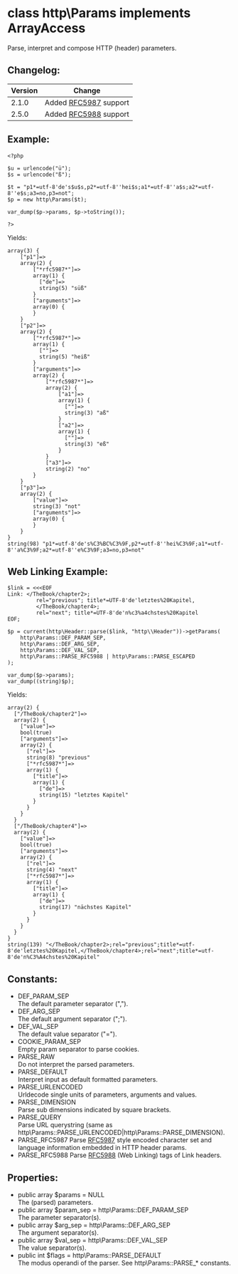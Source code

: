 # class http\Params implements ArrayAccess

Parse, interpret and compose HTTP (header) parameters.

## Changelog:

Version | Change
--------|-------
2.1.0   | Added [RFC5987](http://tools.ietf.org/html/rfc5987) support
2.5.0   | Added [RFC5988](http://tools.ietf.org/html/rfc5987) support

## Example:

	<?php

	$u = urlencode("ü");
	$s = urlencode("ß");

	$t = "p1*=utf-8'de's$u$s,p2*=utf-8''hei$s;a1*=utf-8''a$s;a2*=utf-8''e$s;a3=no,p3=not";
	$p = new http\Params($t);

	var_dump($p->params, $p->toString());

	?>

Yields:

	array(3) {
		["p1"]=>
		array(2) {
			["*rfc5987*"]=>
			array(1) {
			  ["de"]=>
			  string(5) "süß"
			}
			["arguments"]=>
			array(0) {
			}
		}
		["p2"]=>
		array(2) {
			["*rfc5987*"]=>
			array(1) {
			  [""]=>
			  string(5) "heiß"
			}
			["arguments"]=>
			array(2) {
				["*rfc5987*"]=>
				array(2) {
					["a1"]=>
					array(1) {
					  [""]=>
					  string(3) "aß"
					}
					["a2"]=>
					array(1) {
					  [""]=>
					  string(3) "eß"
					}
				}
				["a3"]=>
				string(2) "no"
			}
		}
		["p3"]=>
		array(2) {
			["value"]=>
			string(3) "not"
			["arguments"]=>
			array(0) {
			}
		}
	}
	string(98) "p1*=utf-8'de's%C3%BC%C3%9F,p2*=utf-8''hei%C3%9F;a1*=utf-8''a%C3%9F;a2*=utf-8''e%C3%9F;a3=no,p3=not"

## Web Linking Example:

	$link = <<<EOF
	Link: </TheBook/chapter2>;
			 rel="previous"; title*=UTF-8'de'letztes%20Kapitel,
			 </TheBook/chapter4>;
			 rel="next"; title*=UTF-8'de'n%c3%a4chstes%20Kapitel
	EOF;
	
	$p = current(http\Header::parse($link, "http\\Header"))->getParams(
		http\Params::DEF_PARAM_SEP,
		http\Params::DEF_ARG_SEP,
		http\Params::DEF_VAL_SEP,
		http\Params::PARSE_RFC5988 | http\Params::PARSE_ESCAPED
	);
	
	var_dump($p->params);
	var_dump((string)$p);

Yields:

	array(2) {
	  ["/TheBook/chapter2"]=>
	  array(2) {
		["value"]=>
		bool(true)
		["arguments"]=>
		array(2) {
		  ["rel"]=>
		  string(8) "previous"
		  ["*rfc5987*"]=>
		  array(1) {
			["title"]=>
			array(1) {
			  ["de"]=>
			  string(15) "letztes Kapitel"
			}
		  }
		}
	  }
	  ["/TheBook/chapter4"]=>
	  array(2) {
		["value"]=>
		bool(true)
		["arguments"]=>
		array(2) {
		  ["rel"]=>
		  string(4) "next"
		  ["*rfc5987*"]=>
		  array(1) {
			["title"]=>
			array(1) {
			  ["de"]=>
			  string(17) "nächstes Kapitel"
			}
		  }
		}
	  }
	}
	string(139) "</TheBook/chapter2>;rel="previous";title*=utf-8'de'letztes%20Kapitel,</TheBook/chapter4>;rel="next";title*=utf-8'de'n%C3%A4chstes%20Kapitel"

## Constants:

* DEF_PARAM_SEP  
  The default parameter separator (",").
* DEF_ARG_SEP  
  The default argument separator (";").
* DEF_VAL_SEP  
  The default value separator ("=").
* COOKIE_PARAM_SEP  
  Empty param separator to parse cookies.
* PARSE_RAW  
  Do not interpret the parsed parameters.
* PARSE_DEFAULT  
  Interpret input as default formatted parameters.
* PARSE_URLENCODED  
  Urldecode single units of parameters, arguments and values.
* PARSE_DIMENSION  
  Parse sub dimensions indicated by square brackets.
* PARSE_QUERY  
  Parse URL querystring (same as http\Params::PARSE_URLENCODED|http\Params::PARSE_DIMENSION).
* PARSE_RFC5987
  Parse [RFC5987](http://tools.ietf.org/html/rfc5987) style encoded character set and language information embedded in HTTP header params.
* PARSE_RFC5988
  Parse [RFC5988](http://tools.ietf.org/html/rfc5988) (Web Linking) tags of Link headers.

## Properties:

* public array $params = NULL  
  The (parsed) parameters.
* public array $param_sep = http\Params::DEF_PARAM_SEP  
  The parameter separator(s).
* public array $arg_sep = http\Params::DEF_ARG_SEP  
  The argument separator(s).
* public array $val_sep = http\Params::DEF_VAL_SEP  
  The value separator(s).
* public int $flags = http\Params::PARSE_DEFAULT  
  The modus operandi of the parser. See http\Params::PARSE_* constants.
